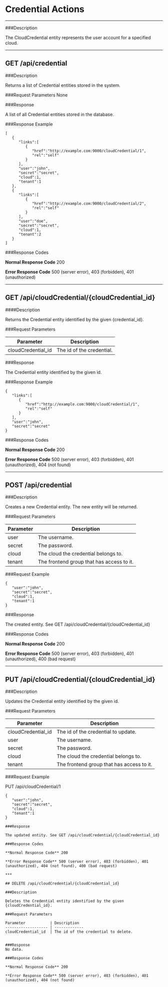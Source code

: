 ﻿# Credential Actions
***

###Description

The CloudCredential entity represents the user account for a specified cloud.

***

## GET /api/credential

###Description

Returns a list of Credential entities stored in the system.

###Request Parameters
None

###Response

A list of all Credential entities stored in the database.

###Response Example

```
[  
   {  
      "links":[  
         {  
            "href":"http://example.com:9000/cloudCredential/1",
            "rel":"self"
         }
      ],
      "user":"john",
      "secret":"secret",
      "cloud":1,
      "tenant":1
   },
   {  
      "links":[  
         {  
            "href":"http://example.com:9000/cloudCredential/2",
            "rel":"self"
         }
      ],
      "user":"doe",
      "secret":"secret",
      "cloud":1,
      "tenant":2
   }
]
```

###Response Codes

**Normal Response Code** 200

**Error Response Code** 500 (server error), 403 (forbidden), 401 (unauthorized)

***

## GET /api/cloudCredential/{cloudCredential_id}

####Description

Returns the Credential entity identified by the given {credential_id}.

###Request Parameters

Parameter           | Description
------------------  | -------------
cloudCredential_id  | The id of the credential.

###Response

The Credential entity identified by the given id.

###Response Example

```
{  
   "links":[  
      {  
         "href":"http://example.com:9000/cloudCredential/1",
         "rel":"self"
      }
   ],
   "user":"john",
   "secret":"secret"
}
```

###Response Codes

**Normal Response Code** 200

**Error Response Code** 500 (server error), 403 (forbidden), 401 (unauthorized), 404 (not found)


***

## POST /api/credential

###Description

Creates a new Credential entity. The new entity will be returned.

###Request Parameters

Parameter         | Description
----------------- | --------------
user              | The username.
secret            | The password.
cloud             | The cloud the credential belongs to.
tenant | The frontend group that has access to it.

###Request Example

```
{  
   "user":"john",
   "secret":"secret",
   "cloud":1,
   "tenant":1
}
```

###Response

The created entity. See GET /api/cloudCredential/{cloudCredential_id}

###Response Codes

**Normal Response Code** 200

**Error Response Code** 500 (server error), 403 (forbidden), 401 (unauthorized), 400 (bad request)

***

## PUT /api/cloudCredential/{cloudCredential_id}

###Description

Updates the Credential entity identified by the given id.

###Request Parameters 

Parameter           | Description
------------------- | -------------
cloudCredential_id  | The id of the credential to update.
user                | The username.
secret              | The password.
cloud               | The cloud the credential belongs to.
tenant   | The frontend group that has access to it.

###Request Example

PUT /api/cloudCredential/1

```
{  
   "user":"john",
   "secret":"secret",
   "cloud":1,
   "tenant":1
}

###Response

The updated entity. See GET /api/cloudCredential/{cloudCredential_id}

###Response Codes

**Normal Response Code** 200

**Error Response Code** 500 (server error), 403 (forbidden), 401 (unauthorized), 404 (not found), 400 (bad request)

***

## DELETE /api/cloudCredential/{cloudCredential_id}

###Description

Deletes the Credential entity identified by the given {cloudCredential_id}.

###Request Parameters

Parameter           | Description
------------------- | -------------
cloudCredential_id  | The id of the credential to delete.


###Response
No data.

###Response Codes

**Normal Response Code** 200

**Error Response Code** 500 (server error), 403 (forbidden), 401 (unauthorized), 404 (not found)
